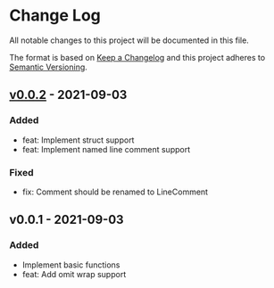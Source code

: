 # Change Log

All notable changes to this project will be documented in this file.

The format is based on [Keep a Changelog](https://keepachangelog.com/)
and this project adheres to [Semantic Versioning](https://semver.org/).

## [v0.0.2] - 2021-09-03

### Added

- feat: Implement struct support
- feat: Implement named line comment support

### Fixed

- fix: Comment should be renamed to LineComment

## v0.0.1 - 2021-09-03

### Added

- Implement basic functions
- feat: Add omit wrap support

[v0.0.2]: https://github.com/Xuanwo/gg/compare/v0.0.1...v0.0.2
